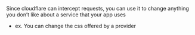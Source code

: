 
Since cloudflare can intercept requests, you can use it to change anything you don’t like about a service that your app uses
- ex. You can change the css offered by a provider 

